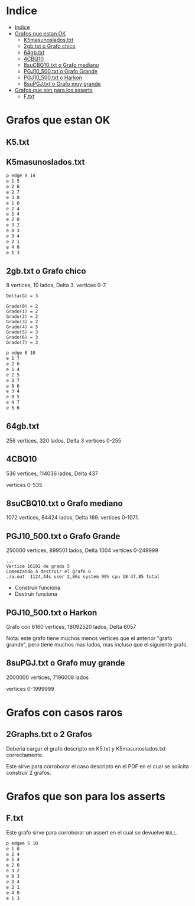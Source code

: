 # Indice
- [Indice](#indice)
- [Grafos que estan OK](#grafos-que-estan-ok)
  - [K5masunoslados.txt](#k5masunosladostxt)
  - [2gb.txt o Grafo chico](#2gbtxt-o-grafo-chico)
  - [64gb.txt](#64gbtxt)
  - [4CBQ10](#4cbq10)
  - [8suCBQ10.txt o Grafo mediano](#8sucbq10txt-o-grafo-mediano)
  - [PGJ10\_500.txt o Grafo Grande](#pgj10_500txt-o-grafo-grande)
  - [PGJ10\_500.txt o Harkon](#pgj10_500txt-o-harkon)
  - [8suPGJ.txt o Grafo muy grande](#8supgjtxt-o-grafo-muy-grande)
- [Grafos que son para los asserts](#grafos-que-son-para-los-asserts)
  - [F.txt](#ftxt)


# Grafos que estan OK

## K5.txt

## K5masunoslados.txt

```txt
p edge 9 14
e 1 5
e 2 6
e 2 7
e 3 8
e 1 0
e 2 4
e 1 4
e 2 0
e 3 2
e 0 3
e 3 4
e 2 1
e 4 0
e 1 3
```

## 2gb.txt o Grafo chico

8 vertices, 10 lados, Delta 3. vertices 0-7.

```
Delta(G) = 3
```

```
Grado(0) = 2
Grado(1) = 2
Grado(2) = 2
Grado(3) = 2
Grado(4) = 3
Grado(5) = 3
Grado(6) = 3
Grado(7) = 3
```

```txt
p edge 8 10
e 1 7
e 2 6
e 1 4
e 2 5
e 3 7
e 0 6
e 3 4
e 0 5
e 4 7
e 5 6
```

## 64gb.txt

256 vertices, 320 lados, Delta 3 vertices 0-255

## 4CBQ10

536 vertices, 114036 lados, Delta 437

vertices 0-535

## 8suCBQ10.txt o Grafo mediano

1072 vertices, 84424 lados, Delta 169.
vertices 0-1071.

## PGJ10_500.txt o Grafo Grande

250000 vertices, 899501 lados, Delta 1004
vertices 0-249999

```
...
Vertice 16102 de grado 5
Comenzando a destruir el grafo G
./a.out  1124,44s user 2,86s system 99% cpu 18:47,85 total
```

- Construir funciona
- Destruir funciona

## PGJ10_500.txt o Harkon

Grafo con 6160 vertices, 18092520 lados, Delta 6057

Nota: este grafo tiene muchos menos vertices que el anterior "grafo grande", pero tiene muchos mas lados, mas incluso que el siguiente grafo.

## 8suPGJ.txt o Grafo muy grande

2000000 vertices, 7196008 lados

vertices 0-1999999

# Grafos con casos raros

## 2Graphs.txt o 2 Grafos

Deberia cargar el grafo descripto en K5.txt y K5masunoslados.txt correctamente.

Este sirve para corroborar el caso descripto en el PDF en el cual se solicita construir 2 grafos.

# Grafos que son para los asserts

## F.txt

Este grafo sirve para corroborar un assert en el cual se devuelve `NULL`.

```txt
p edgee 5 10
e 1 0
e 2 4
e 1 4
e 2 0
e 3 2
e 0 3
e 3 4
e 2 1
e 4 0
e 1 3
```